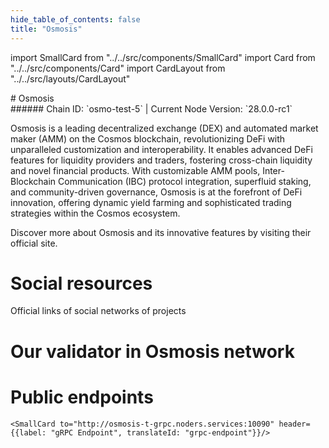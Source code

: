 ```yaml
---
hide_table_of_contents: false
title: "Osmosis"
---
```


import SmallCard from "../../src/components/SmallCard"
import Card from "../../src/components/Card"
import CardLayout from "../../src/layouts/CardLayout"

<div class="h1-with-icon icon-osmosis">
# Osmosis
</div>
###### Chain ID: `osmo-test-5` | Current Node Version: `28.0.0-rc1`


Osmosis is a leading decentralized exchange (DEX) and automated market maker (AMM) on the Cosmos blockchain, revolutionizing DeFi with unparalleled customization and interoperability. It enables advanced DeFi features for liquidity providers and traders, fostering cross-chain liquidity and novel financial products. With customizable AMM pools, Inter-Blockchain Communication (IBC) protocol integration, superfluid staking, and community-driven governance, Osmosis is at the forefront of DeFi innovation, offering dynamic yield farming and sophisticated trading strategies within the Cosmos ecosystem.

Discover more about Osmosis and its innovative features by visiting their official site.

# Social resources
Official links of social networks of projects

<CardLayout autoFitEnabled={false}>
    <SmallCard to="https://app.osmosis.zone/" header={{label: "Website", translateId: "social-telegram"}} iconPath="img/website-icon.svg"/>
    <SmallCard to="https://github.com/osmosis-labs/osmosis" header={{label: "GitHub", translateId: "social-telegram"}} iconPath="img/github-icon.svg"/>
    <SmallCard to="https://discord.com/invite/osmosis" header={{label: "Discord", translateId: "social-telegram"}} iconPath="img/discord-icon.svg"/>
    <SmallCard to="https://twitter.com/osmosiszone" header={{label: "X", translateId: "social-telegram"}} iconPath="img/x-icon.svg"/>
    <SmallCard to="https://t.me/osmosiszone" header={{label: "Telegram", translateId: "social-telegram"}} iconPath="img/telegram-icon.svg"/>
</CardLayout>

# Our validator in Osmosis network

<CardLayout autoFitEnabled={true}>
    <Card
        to=""
        header={{
            label: "[NODERS]TEAM",
            translateId: "development-setup",
        }}
        body={{
            label: "Trusted blockchain validator",
        }}
        iconPath="img/kotlin-icon.svg"
    />
</CardLayout>

# Public endpoints

<CardLayout autoFitEnabled={true}>
    <SmallCard to="https://osmosis-t-rpc.noders.services" header={{label: "RPC Endpoint", translateId: "rpc-endpoint"}}/>
    <SmallCard to="https://osmosis-t-api.noders.services" header={{label: "API Endpoint", translateId: "api-endpoint"}}/>
    
    <SmallCard to="http://osmosis-t-grpc.noders.services:10090" header={{label: "gRPC Endpoint", translateId: "grpc-endpoint"}}/>
</CardLayout>